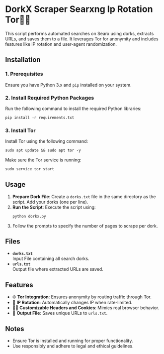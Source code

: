 
# DorkX Scraper Searxng Ip Rotation Tor🕵️‍♂️

This script performs automated searches on Searx using dorks, extracts URLs, and saves them to a file. It leverages Tor for anonymity and includes features like IP rotation and user-agent randomization.

## Installation

### **1. Prerequisites**
Ensure you have Python 3.x and `pip` installed on your system.

### **2. Install Required Python Packages**
Run the following command to install the required Python libraries:

```markdown
pip install -r requirements.txt
```

### **3. Install Tor**
Install Tor using the following command:

```markdown
sudo apt update && sudo apt tor -y
```

Make sure the Tor service is running:

```markdown
sudo service tor start
```

## Usage

1. **Prepare Dork File**: Create a `dorks.txt` file in the same directory as the script. Add your dorks (one per line).
2. **Run the Script**: Execute the script using:
   ```markdown
   python dorkx.py
   ```
3. Follow the prompts to specify the number of pages to scrape per dork.

## Files

- **`dorks.txt`**  
  Input File containing all search dorks.
- **`urls.txt`**  
  Output file where extracted URLs are saved.

## Features

- 🌐 **Tor Integration**: Ensures anonymity by routing traffic through Tor.
- 🔄 **IP Rotation**: Automatically changes IP when rate-limited.
- 🕵️‍♀️ **Customizable Headers and Cookies**: Mimics real browser behavior.
- 📂 **Output File**: Saves unique URLs to `urls.txt`.

## Notes

- Ensure Tor is installed and running for proper functionality.
- Use responsibly and adhere to legal and ethical guidelines.

